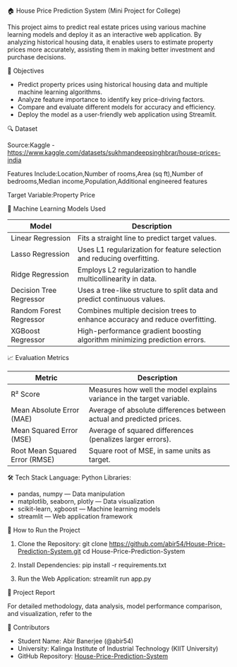 🏠 House Price Prediction System
(Mini Project for College)

This project aims to predict real estate prices using various machine learning models and deploy it as an interactive web application. By analyzing historical housing data, it enables users to estimate property prices more accurately, assisting them in making better investment and purchase decisions.

📌 Objectives
* Predict property prices using historical housing data and multiple machine learning algorithms.
* Analyze feature importance to identify key price-driving factors.
* Compare and evaluate different models for accuracy and efficiency.
* Deploy the model as a user-friendly web application using Streamlit.

🔍 Dataset

Source:Kaggle - https://www.kaggle.com/datasets/sukhmandeepsinghbrar/house-prices-india

Features Include:Location,Number of rooms,Area (sq ft),Number of bedrooms,Median income,Population,Additional engineered features

Target Variable:Property Price

🧠 Machine Learning Models Used

| Model                    | Description                                                               |
|--------------------------|-------------------------------------------------------------------------- |
| Linear Regression       | Fits a straight line to predict target values.                            |
| Lasso Regression      | Uses L1 regularization for feature selection and reducing overfitting.       |
| Ridge Regression       | Employs L2 regularization to handle multicollinearity in data.               |
| Decision Tree Regressor | Uses a tree-like structure to split data and predict continuous values.      |
| Random Forest Regressor | Combines multiple decision trees to enhance accuracy and reduce overfitting. |
| XGBoost Regressor      | High-performance gradient boosting algorithm minimizing prediction errors.   |

📈 Evaluation Metrics

| Metric                         | Description                                                   |
| -------------------------------|---------------------------------------------------------------|
| R² Score                    | Measures how well the model explains variance in the target variable. |
| Mean Absolute Error (MAE)      | Average of absolute differences between actual and predicted prices.|
| Mean Squared Error (MSE)       | Average of squared differences (penalizes larger errors).           |
| Root Mean Squared Error (RMSE) | Square root of MSE, in same units as target.                        |

🛠️ Tech Stack
Language: Python
Libraries:
  * pandas, numpy — Data manipulation
  * matplotlib, seaborn, plotly — Data visualization
  * scikit-learn, xgboost — Machine learning models
  * streamlit — Web application framework

🚀 How to Run the Project

1. Clone the Repository:
   git clone https://github.com/abir54/House-Price-Prediction-System.git
   cd House-Price-Prediction-System
   
2. Install Dependencies:
   pip install -r requirements.txt

3. Run the Web Application:
   streamlit run app.py
   

📄 Project Report

For detailed methodology, data analysis, model performance comparison, and visualization, refer to the 

👥 Contributors

* Student Name: Abir Banerjee (@abir54)
* University: Kalinga Institute of Industrial Technology (KIIT University)
* GitHub Repository: [House-Price-Prediction-System](https://github.com/abir54/House-Price-Prediction-System)



